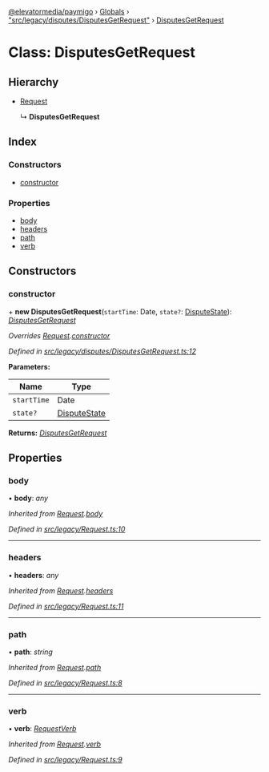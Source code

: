 [@elevatormedia/paymigo](../README.md) › [Globals](../globals.md) › ["src/legacy/disputes/DisputesGetRequest"](../modules/_src_legacy_disputes_disputesgetrequest_.md) › [DisputesGetRequest](_src_legacy_disputes_disputesgetrequest_.disputesgetrequest.md)

# Class: DisputesGetRequest

## Hierarchy

-   [Request](_src_legacy_request_.request.md)

    ↳ **DisputesGetRequest**

## Index

### Constructors

-   [constructor](_src_legacy_disputes_disputesgetrequest_.disputesgetrequest.md#constructor)

### Properties

-   [body](_src_legacy_disputes_disputesgetrequest_.disputesgetrequest.md#body)
-   [headers](_src_legacy_disputes_disputesgetrequest_.disputesgetrequest.md#headers)
-   [path](_src_legacy_disputes_disputesgetrequest_.disputesgetrequest.md#path)
-   [verb](_src_legacy_disputes_disputesgetrequest_.disputesgetrequest.md#verb)

## Constructors

### constructor

\+ **new DisputesGetRequest**(`startTime`: Date, `state?`: [DisputeState](../modules/_src_legacy_disputes_disputesgetrequest_.md#disputestate)): _[DisputesGetRequest](_src_legacy_disputes_disputesgetrequest_.disputesgetrequest.md)_

_Overrides [Request](_src_legacy_request_.request.md).[constructor](_src_legacy_request_.request.md#constructor)_

_Defined in [src/legacy/disputes/DisputesGetRequest.ts:12](https://github.com/ELEVATORmedia/paymigo/blob/7e4f33e/src/legacy/disputes/DisputesGetRequest.ts#L12)_

**Parameters:**

| Name        | Type                                                                                |
| ----------- | ----------------------------------------------------------------------------------- |
| `startTime` | Date                                                                                |
| `state?`    | [DisputeState](../modules/_src_legacy_disputes_disputesgetrequest_.md#disputestate) |

**Returns:** _[DisputesGetRequest](_src_legacy_disputes_disputesgetrequest_.disputesgetrequest.md)_

## Properties

### body

• **body**: _any_

_Inherited from [Request](_src_legacy_request_.request.md).[body](_src_legacy_request_.request.md#body)_

_Defined in [src/legacy/Request.ts:10](https://github.com/ELEVATORmedia/paymigo/blob/7e4f33e/src/legacy/Request.ts#L10)_

---

### headers

• **headers**: _any_

_Inherited from [Request](_src_legacy_request_.request.md).[headers](_src_legacy_request_.request.md#headers)_

_Defined in [src/legacy/Request.ts:11](https://github.com/ELEVATORmedia/paymigo/blob/7e4f33e/src/legacy/Request.ts#L11)_

---

### path

• **path**: _string_

_Inherited from [Request](_src_legacy_request_.request.md).[path](_src_legacy_request_.request.md#path)_

_Defined in [src/legacy/Request.ts:8](https://github.com/ELEVATORmedia/paymigo/blob/7e4f33e/src/legacy/Request.ts#L8)_

---

### verb

• **verb**: _[RequestVerb](../modules/_src_types_paypal_.md#requestverb)_

_Inherited from [Request](_src_legacy_request_.request.md).[verb](_src_legacy_request_.request.md#verb)_

_Defined in [src/legacy/Request.ts:9](https://github.com/ELEVATORmedia/paymigo/blob/7e4f33e/src/legacy/Request.ts#L9)_
